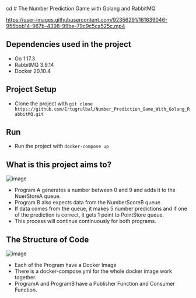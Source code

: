 cd # The Number Prediction Game with Golang and RabbitMQ


https://user-images.githubusercontent.com/92356291/161639046-955bbb14-967b-4398-99be-79c9c5ca525c.mp4




## Dependencies used in the project

- Go 1.17.3
- RabbitMQ 3.9.14
- Docker 20.10.4

## Project Setup
- Clone the project with `git clone https://github.com/Ertugrulbal/Number_Prediction_Game_With_Golang_RabbitMQ.git`
## Run 
- Run the project with `docker-compose up`

## What is this project aims to?
![image](https://user-images.githubusercontent.com/92356291/161713682-4f3b3ac3-d581-4007-83d1-6321d6c98c34.png)

* Program A generates a number between 0 and 9 and adds it to the NuerStoreA queue.
* Program B also expects data from the NumberScoreB queue
* If data comes from the queue, it makes 5 number predictions and if one of the prediction is correct, it gets 1 point to PointStore queue.
* This process will continue continuously for both programs.





## The Structure of Code 

![image](https://user-images.githubusercontent.com/92356291/161639401-b4f65b12-3418-4eb4-b265-cc602daee69e.png)
* Each of the Program have a Docker Image
* There is a docker-compose.yml for the whole docker image work together. 
* ProgramA and ProgramB have a Publisher Function and Consumer Function. 
